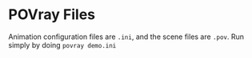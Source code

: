 # POVray Files

Animation configuration files are `.ini`, and the scene files are `.pov`. Run
simply by doing `povray demo.ini`
